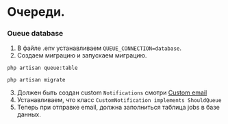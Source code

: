 # Очереди.
### Oueue database
1. В файле .env устанавливаем `QUEUE_CONNECTION=database`.
2. Создаем миграцию и запускаем миграцию.
```
php artisan queue:table
 
php artisan migrate
```
3. Должен быть создан custom `Notifications` смотри [Custom email](https://github.com/Flaaim/feature/blob/main/laravel/auths/reset_password_custom_email.md)
4. Устанавливаем, что класс `CustomNotification implements ShouldQueue`
5. Теперь при отправке email, должна заполниться таблица jobs в базе данных.
